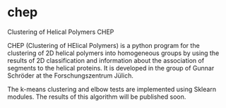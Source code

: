 # chep
Clustering of Helical Polymers
CHEP

CHEP (Clustering of HElical Polymers) is a python  program for the clustering of 2D helical polymers into homogeneous groups by using the results of 2D classification and information about the association of segments to the helical proteins. It is developed in the group of Gunnar Schröder at the Forschungszentrum Jülich.

The k-means clustering and elbow tests are implemented using Sklearn modules. The results of this algorithm will be published soon.
